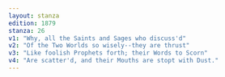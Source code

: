 ```yaml
---
layout: stanza
edition: 1879
stanza: 26
v1: "Why, all the Saints and Sages who discuss'd"
v2: "Of the Two Worlds so wisely--they are thrust"
v3: "Like foolish Prophets forth; their Words to Scorn"
v4: "Are scatter'd, and their Mouths are stopt with Dust."
---
```

